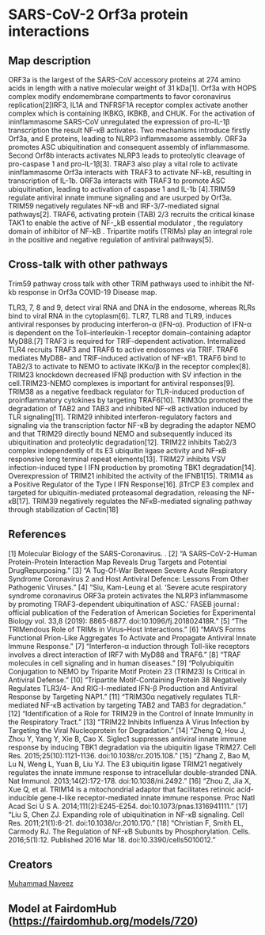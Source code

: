 # SARS-CoV-2 Orf3a protein interactions

## Map description
ORF3a is the largest of the SARS-CoV accessory proteins at 274 amino acids in length with a native molecular weight of 31 kDa[1]. Orf3a with HOPS complex modify endomembrane compartments to favor coronavirus replication[2]IRF3, IL1A and TNFRSF1A receptor complex activate another complex which is containing IKBKG, IKBKB, and CHUK. For the activation of ininflammasome SARS-CoV unregulated the expression of pro-IL-1β transcription the result NF-κB activates. Two mechanisms introduce firstly Orf3a, and E proteins, leading to NLRP3 inflammasome assembly. ORF3a promotes ASC ubiquitination and consequent assembly of inflammasome.  Second Orf8b interacts activates NLRP3 leads to proteolytic cleavage of pro-caspase 1 and pro-IL-1β[3]. TRAF3 also play a vital role to activate ininflammasome Orf3a interacts with TRAF3 to activate NF-kB, resulting in transcription of IL-1b. ORF3a interacts with TRAF3 to promote ASC ubiquitination, leading to activation of caspase 1 and IL-1b [4].TRIM59 regulate antiviral innate immune signaling and are usurped by Orf3a. TRIM59 negatively regulates NF-κB and IRF-3/7-mediated signal pathways[2]. TRAF6, activating protein (TAB) 2/3 recruits the critical kinase TAK1 to enable the active of NF-_kB essential modulator , the regulatory domain of inhibitor of NF-kB . Tripartite motifs (TRIMs) play an integral role in the positive and negative regulation of antiviral pathways[5].

## Cross-talk with other pathways
Trim59 pathway cross talk with other TRIM pathways used to inhibit the Nf-kb response in Orf3a COVID-19 Disease map.

TLR3, 7, 8 and 9, detect viral RNA and DNA in the endosome, whereas RLRs bind to viral RNA in the cytoplasm[6]. TLR7, TLR8 and TLR9, induces antiviral responses by producing interferon-α (IFN-α). Production of IFN-α is dependent on the Toll–interleukin-1 receptor domain–containing adaptor MyD88.[7] TRAF3 is required for TRIF-dependent activation. Internalized TLR4 recruits TRAF3 and TRAF6 to active endosomes via TRIF. TRAF6 mediates MyD88- and TRIF-induced activation of NF-κB1. TRAF6 bind to TAB2/3 to activate to NEMO to activate IKKα/β in the receptor complex[8]. TRIM23 knockdown decreased IFNβ production with SV infection in the cell.TRIM23-NEMO complexes is important for antiviral responses[9]. TRIM38 as a negative feedback regulator for TLR-induced production of proinflammatory cytokines by targeting TRAF6[10]. TRIM30α promoted the degradation of TAB2 and TAB3 and inhibited NF-κB activation induced by TLR signaling[11]. TRIM29 inhibited interferon-regulatory factors and signaling via the transcription factor NF-κB by degrading the adaptor NEMO and that TRIM29 directly bound NEMO and subsequently induced its ubiquitination and proteolytic degradation[12]. TRIM22 inhibits Tab2/3 complex independently of its E3 ubiquitin ligase activity and NF-κB responsive long terminal repeat elements[13]. TRIM27 inhibits VSV infection-induced type I IFN production by promoting TBK1 degradation[14]. Overexpression of TRIM21 inhibited the activity of the IFNB1[15]. TRIM14 as a Positive Regulator of the Type I IFN Response[16]. βTrCP E3 complex and targeted for ubiquitin-mediated proteasomal degradation, releasing the NF-κB[17]. TRIM39 negatively regulates the NFκB-mediated signaling pathway through stabilization of Cactin[18]

## References
[1]	Molecular Biology of the SARS-Coronavirus. .
[2]	“A SARS-CoV-2-Human Protein-Protein Interaction Map Reveals Drug Targets and Potential DrugRepurposing.”
[3]	“A Tug-Of-War Between Severe Acute Respiratory Syndrome Coronavirus 2 and Host Antiviral Defence: Lessons From Other Pathogenic Viruses.”
[4]	“Siu, Kam-Leung et al. ‘Severe acute respiratory syndrome coronavirus ORF3a protein activates the NLRP3 inflammasome by promoting TRAF3-dependent ubiquitination of ASC.’ FASEB journal : official publication of the Federation of American Societies for Experimental Biology vol. 33,8 (2019): 8865-8877. doi:10.1096/fj.201802418R.”
[5]	“The TRIMendous Role of TRIMs in Virus–Host Interactions.”
[6]	“MAVS Forms Functional Prion-Like Aggregates To Activate and Propagate Antiviral Innate Immune Response.”
[7]	“Interferon-α induction through Toll-like receptors involves a direct interaction of IRF7 with MyD88 and TRAF6.”
[8]	“TRAF molecules in cell signaling and in human diseases.”
[9]	“Polyubiquitin Conjugation to NEMO by Triparite Motif Protein 23 (TRIM23) Is Critical in Antiviral Defense.”
[10]	“Tripartite Motif-Containing Protein 38 Negatively Regulates TLR3/4- And RIG-I-mediated IFN-β Production and Antiviral Response by Targeting NAP1.”
[11]	“TRIM30α negatively regulates TLR-mediated NF-κB activation by targeting TAB2 and TAB3 for degradation.”
[12]	“Identification of a Role for TRIM29 in the Control of Innate Immunity in the Respiratory Tract.”
[13]	“TRIM22 Inhibits Influenza A Virus Infection by Targeting the Viral Nucleoprotein for Degradation.”
[14]	“Zheng Q, Hou J, Zhou Y, Yang Y, Xie B, Cao X. Siglec1 suppresses antiviral innate immune response by inducing TBK1 degradation via the ubiquitin ligase TRIM27. Cell Res. 2015;25(10):1121-1136. doi:10.1038/cr.2015.108.”
[15]	“Zhang Z, Bao M, Lu N, Weng L, Yuan B, Liu YJ. The E3 ubiquitin ligase TRIM21 negatively regulates the innate immune response to intracellular double-stranded DNA. Nat Immunol. 2013;14(2):172-178. doi:10.1038/ni.2492.”
[16]	“Zhou Z, Jia X, Xue Q, et al. TRIM14 is a mitochondrial adaptor that facilitates retinoic acid-inducible gene-I-like receptor-mediated innate immune response. Proc Natl Acad Sci U S A. 2014;111(2):E245-E254. doi:10.1073/pnas.1316941111.”
[17]	“Liu S, Chen ZJ. Expanding role of ubiquitination in NF-κB signaling. Cell Res. 2011;21(1):6-21. doi:10.1038/cr.2010.170.”
[18]	“Christian F, Smith EL, Carmody RJ. The Regulation of NF-κB Subunits by Phosphorylation. Cells. 2016;5(1):12. Published 2016 Mar 18. doi:10.3390/cells5010012.”


## Creators
[Muhammad Naveez](https://fairdomhub.org/people/1546)

## Model at FairdomHub (https://fairdomhub.org/models/720)
